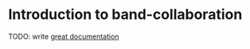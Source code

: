 # Introduction to band-collaboration

TODO: write [great documentation](http://jacobian.org/writing/great-documentation/what-to-write/)
